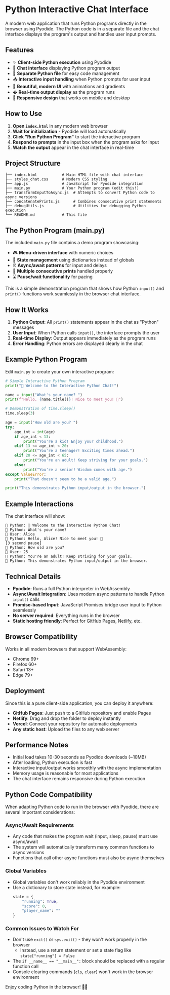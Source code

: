 # Python Interactive Chat Interface

A modern web application that runs Python programs directly in the browser using Pyodide. The Python code is in a separate file and the chat interface displays the program's output and handles user input prompts.

## Features

- ✨ **Client-side Python execution** using Pyodide
- 💬 **Chat interface** displaying Python program output
- 📝 **Separate Python file** for easy code management
- 📥 **Interactive input handling** when Python prompts for user input
- 🎨 **Beautiful, modern UI** with animations and gradients
- � **Real-time output display** as the program runs
- 📱 **Responsive design** that works on mobile and desktop

## How to Use

1. **Open `index.html`** in any modern web browser
2. **Wait for initialization** - Pyodide will load automatically
3. **Click "Run Python Program"** to start the interactive program
4. **Respond to prompts** in the input box when the program asks for input
5. **Watch the output** appear in the chat interface in real-time

## Project Structure

```text
├── index.html           # Main HTML file with chat interface
├── styles_chat.css      # Modern CSS styling  
├── app.js               # JavaScript for Pyodide integration
├── main.py              # Your Python program (edit this!)
├── transformInputToAsync.js  # Attempts to convert Python code to async versions
├── concatenatePrints.js      # Combines consecutive print statements
├── debugUtils.js             # Utilities for debugging Python execution
└── README.md            # This file
```

## The Python Program (main.py)

The included `main.py` file contains a demo program showcasing:

- 🎮 **Menu-driven interface** with numeric choices
- 📝 **State management** using dictionaries instead of globals
- ⏰ **Async/await patterns** for input and delays
- 💬 **Multiple consecutive prints** handled properly
- ⌛ **Pause/wait functionality** for pacing

This is a simple demonstration program that shows how Python `input()` and `print()` functions work seamlessly in the browser chat interface.

## How It Works

1. **Python Output**: All `print()` statements appear in the chat as "Python" messages
2. **User Input**: When Python calls `input()`, the interface prompts the user
3. **Real-time Display**: Output appears immediately as the program runs
4. **Error Handling**: Python errors are displayed clearly in the chat

## Example Python Program

Edit `main.py` to create your own interactive program:

```python
# Simple Interactive Python Program
print("🎉 Welcome to the Interactive Python Chat!")

name = input("What's your name? ")
print(f"Hello, {name.title()}! Nice to meet you! 👋")

# Demonstration of time.sleep()
time.sleep(3)

age = input("How old are you? ")
try:
    age_int = int(age)
    if age_int < 13:
        print("You're a kid! Enjoy your childhood.")
    elif 13 <= age_int < 20:
        print("You're a teenager! Exciting times ahead.")
    elif 20 <= age_int < 65:
        print("You're an adult! Keep striving for your goals.")
    else:
        print("You're a senior! Wisdom comes with age.")
except ValueError:
    print("That doesn't seem to be a valid age.")

print("This demonstrates Python input/output in the browser.")
```

## Example Interactions

The chat interface will show:

```text
🤖 Python: 🎉 Welcome to the Interactive Python Chat!
🤖 Python: What's your name?
👤 User: Alice
🤖 Python: Hello, Alice! Nice to meet you! 👋
[3 second pause]
🤖 Python: How old are you?
👤 User: 25
🤖 Python: You're an adult! Keep striving for your goals.
🤖 Python: This demonstrates Python input/output in the browser.
```

## Technical Details

- **Pyodide**: Runs a full Python interpreter in WebAssembly
- **Async/Await Integration**: Uses modern async patterns to handle Python `input()` calls
- **Promise-based Input**: JavaScript Promises bridge user input to Python seamlessly
- **No server required**: Everything runs in the browser
- **Static hosting friendly**: Perfect for GitHub Pages, Netlify, etc.

## Browser Compatibility

Works in all modern browsers that support WebAssembly:

- Chrome 69+
- Firefox 60+
- Safari 13+
- Edge 79+

## Deployment

Since this is a pure client-side application, you can deploy it anywhere:

- **GitHub Pages**: Just push to a GitHub repository and enable Pages
- **Netlify**: Drag and drop the folder to deploy instantly
- **Vercel**: Connect your repository for automatic deployments
- **Any static host**: Upload the files to any web server

## Performance Notes

- Initial load takes 10-30 seconds as Pyodide downloads (~10MB)
- After loading, Python execution is fast
- Interactive input/output works smoothly with the async implementation
- Memory usage is reasonable for most applications
- The chat interface remains responsive during Python execution

## Python Code Compatibility

When adapting Python code to run in the browser with Pyodide, there are several important considerations:

### Async/Await Requirements

- Any code that makes the program wait (input, sleep, pause) must use async/await
- The system will automatically transform many common functions to async versions
- Functions that call other async functions must also be async themselves

### Global Variables

- Global variables don't work reliably in the Pyodide environment
- Use a dictionary to store state instead, for example:
  ```python
  state = {
      "running": True,
      "score": 0,
      "player_name": ""
  }
  ```

### Common Issues to Watch For

- Don't use `exit()` or `sys.exit()` - they won't work properly in the browser
  - Instead, use a return statement or set a state flag like `state["running"] = False`
- The `if __name__ == "__main__":` block should be replaced with a regular function call
- Console clearing commands (`cls`, `clear`) won't work in the browser environment

Enjoy coding Python in the browser! 🐍✨
